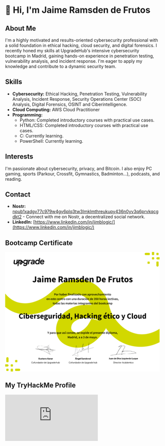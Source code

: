 # 👋 Hi, I'm Jaime Ramsden de Frutos

## About Me

I'm a highly motivated and results-oriented cybersecurity professional with a solid foundation in ethical hacking, cloud security, and digital forensics. I recently honed my skills at UpgradeHub's intensive cybersecurity bootcamp in Madrid, gaining hands-on experience in penetration testing, vulnerability analysis, and incident response. I'm eager to apply my knowledge and contribute to a dynamic security team.

## Skills

* **Cybersecurity:** Ethical Hacking, Penetration Testing, Vulnerability Analysis, Incident Response, Security Operations Center (SOC) Analysis, Digital Forensics, OSINT and Ciberintelligence.
* **Cloud Computing:** AWS Cloud Practitioner
* **Programming:** 
    * Python: Completed introductory courses with practical use cases.
    * HTML/CSS: Completed introductory courses with practical use cases.
    * C: Currently learning.
    * PowerShell: Currently learning.


## Interests

I'm passionate about cybersecurity, privacy, and Bitcoin. I also enjoy PC gaming, sports (Parkour, Crossfit, Gymnastics, Badminton...), podcasts, and reading.

## Contact

* **Nostr:** [npub1xadgv77c979w4gy6plq3tw3lmklmthreukupy436n0yv3q6prvkqcgdkt2](https://iris.to/npub1xadgv77c979w4gy6plq3tw3lmklmthreukupy436n0yv3q6prvkqcgdkt2) - Connect with me on Nostr, a decentralized social network.
* **LinkedIn:** [https://www.linkedin.com/in/jimblogic/](https://www.linkedin.com/in/jimblogic/)

## Bootcamp Certificate
<img src="https://github.com/JimBLogic/JimBLogic/blob/main/Certificates/upgradehubcert.png" alt="MyCert" width="500"/>




## My TryHackMe Profile

<iframe src="https://tryhackme.com/api/v2/badges/public-profile?userPublicId=2730630" style='border:none;'></iframe>


<!---
JimBLogic/JimBLogic is a ✨ special ✨ repository because its `README.md` (this file) appears on your GitHub profile.
You can click the Preview link to take a look at your changes.
--->
